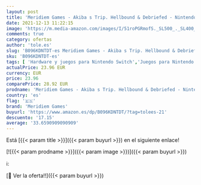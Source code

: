 ```yaml
---
layout: post
title: 'Meridiem Games - Akiba s Trip. Hellbound & Debriefed - Nintendo Switch'
date: 2021-12-13 11:22:15
image: 'https://m.media-amazon.com/images/I/51roPGRmofS._SL500_._SL400_.jpg'
comments: true
category: ofertas
author: 'tole.es'
slug: 'B096KDNTDT-es Meridiem Games - Akiba s Trip. Hellbound & Debriefed -...'
sku: 'B096KDNTDT-es'
tags: [ 'Hardware y juegos para Nintendo Switch','Juegos para Nintendo Switch','Videojuegos','meridiem games','nintendo', ]
actualPrice: 23.96 EUR
currency: EUR
price: 23.96
comparePrice: 28.92 EUR
prodname: 'Meridiem Games - Akiba s Trip. Hellbound & Debriefed - Nintendo Switch'
country: 'es'
flag: '🇪🇸'
brand: 'Meridiem Games'
buyurl: 'https://www.amazon.es/dp/B096KDNTDT/?tag=tolees-21'
descuento: '17.15'
average: '33.6590909090909'
---
```


Está [{{< param title >}}]({{< param buyurl >}}) en el siguiente enlace!

[![{{< param prodname >}}]({{< param image >}})]({{< param buyurl >}})

ℹ️:


[🛒 Ver la oferta!!]({{< param buyurl >}})

